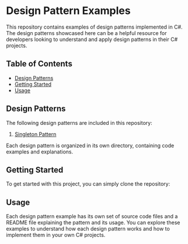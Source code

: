 # Design Pattern Examples

This repository contains examples of design patterns implemented in C#.
The design patterns showcased here can be a helpful resource for developers looking to understand and apply design patterns in their C# projects.

## Table of Contents

- [Design Patterns](#design-patterns)
- [Getting Started](#getting-started)
- [Usage](#usage)

## Design Patterns

The following design patterns are included in this repository:

1. [Singleton Pattern](Singleton)


Each design pattern is organized in its own directory, containing code examples and explanations.

## Getting Started

To get started with this project, you can simply clone the repository:


## Usage

Each design pattern example has its own set of source code files and a README file explaining the pattern and its usage.
You can explore these examples to understand how each design pattern works and how to implement them in your own C# projects.

